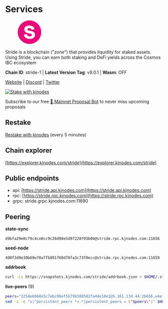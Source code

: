 # Services

<figure><img src="https://raw.githubusercontent.com/kj89/cosmos-images/main/logos/stride.png" alt=""><figcaption></figcaption></figure>

Stride is a blockchain ("zone") that provides liquidity for staked assets.  Using Stride, you can earn both staking and DeFi yields across the Cosmos IBC ecosystem

**Chain ID**: stride-1 | **Latest Version Tag**: v9.0.1 | **Wasm**: OFF

[Website](https://stride.zone) | [Discord](https://discord.gg/mzQZ8dAE7u) | [Twitter](https://twitter.com/stride_zone)

[![Stake with kjnodes](https://i.ibb.co/cr44Q8j/button-stake-with-kjnodes.png)](https://restake.app/stride/stridevaloper1j8gkhtllnp252l6g6zwzea30e7pvzqttr9768n)

Subscribe to our free [🤖 Mainnet Proposal Bot](https://t.me/kjnodes_proposal_bot) to never miss upcoming proposals

## Restake

[Restake with kjnodes](https://restake.app/stride/stridevaloper1j8gkhtllnp252l6g6zwzea30e7pvzqttr9768n) (every 5 minutes)
## Chain explorer
[https://explorer.kjnodes.com/stride](https://explorer.kjnodes.com/stride)

## Public endpoints

* api: [https://stride.api.kjnodes.com](https://stride.api.kjnodes.com)
* rpc: [https://stride.rpc.kjnodes.com](https://stride.rpc.kjnodes.com)
* grpc: stride.grpc.kjnodes.com:11690

## Peering

**state-sync**

```text
d9bfa29e0cf9c4ce0cc9c26d98e5d97228f93b0b@stride.rpc.kjnodes.com:11656
```

**seed-node**

```text
400f3d9e30b69e78a7fb891f60d76fa3c73f0ecc@stride.rpc.kjnodes.com:11659
```

**addrbook**
```bash
curl -Ls https://snapshots.kjnodes.com/stride/addrbook.json > $HOME/.stride/config/addrbook.json
```

**live-peers** (9)
```bash
peers="2254e6968e5c7ebc98ef5b79b388502fa44e10e1@5.161.134.44:26656,e4ef38aea46aed22c4241f691104e164df6fc15a@65.109.33.48:15656,c938bcc723f004798750c3c533e8a6735f6d8363@38.146.3.122:12256,d9bfa29e0cf9c4ce0cc9c26d98e5d97228f93b0b@65.109.88.38:11656,04b797b5a56fb939a97a3c7d9c3230d09b85e8d7@93.189.30.118:26656,1483ddbd1ba369c01d5496877314ed1b09bd9cc3@65.21.189.221:12256,ade7d4d0009c7725ee991b8c40a7f646f76bf1e3@149.102.140.108:26656,89757803f40da51678451735445ad40d5b15e059@169.155.168.67:26656,3fef899adcdeded56f6c69fe55c5da1624303367@163.172.101.208:4656"
sed -i -e "s|^persistent_peers *=.*|persistent_peers = \"$peers\"|" $HOME/.stride/config/config.toml
```
